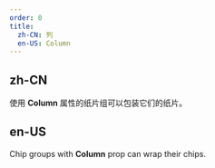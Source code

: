 ```yaml
---
order: 0
title:
  zh-CN: 列
  en-US: Column
---
```


## zh-CN

使用 **Column** 属性的纸片组可以包装它们的纸片。

## en-US

Chip groups with **Column** prop can wrap their chips.
